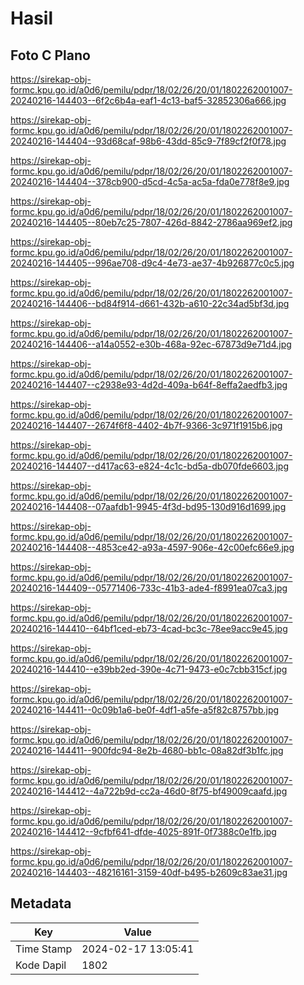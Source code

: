 # Hasil

## Foto C Plano

https://sirekap-obj-formc.kpu.go.id/a0d6/pemilu/pdpr/18/02/26/20/01/1802262001007-20240216-144403--6f2c6b4a-eaf1-4c13-baf5-32852306a666.jpg

https://sirekap-obj-formc.kpu.go.id/a0d6/pemilu/pdpr/18/02/26/20/01/1802262001007-20240216-144404--93d68caf-98b6-43dd-85c9-7f89cf2f0f78.jpg

https://sirekap-obj-formc.kpu.go.id/a0d6/pemilu/pdpr/18/02/26/20/01/1802262001007-20240216-144404--378cb900-d5cd-4c5a-ac5a-fda0e778f8e9.jpg

https://sirekap-obj-formc.kpu.go.id/a0d6/pemilu/pdpr/18/02/26/20/01/1802262001007-20240216-144405--80eb7c25-7807-426d-8842-2786aa969ef2.jpg

https://sirekap-obj-formc.kpu.go.id/a0d6/pemilu/pdpr/18/02/26/20/01/1802262001007-20240216-144405--996ae708-d9c4-4e73-ae37-4b926877c0c5.jpg

https://sirekap-obj-formc.kpu.go.id/a0d6/pemilu/pdpr/18/02/26/20/01/1802262001007-20240216-144406--bd84f914-d661-432b-a610-22c34ad5bf3d.jpg

https://sirekap-obj-formc.kpu.go.id/a0d6/pemilu/pdpr/18/02/26/20/01/1802262001007-20240216-144406--a14a0552-e30b-468a-92ec-67873d9e71d4.jpg

https://sirekap-obj-formc.kpu.go.id/a0d6/pemilu/pdpr/18/02/26/20/01/1802262001007-20240216-144407--c2938e93-4d2d-409a-b64f-8effa2aedfb3.jpg

https://sirekap-obj-formc.kpu.go.id/a0d6/pemilu/pdpr/18/02/26/20/01/1802262001007-20240216-144407--2674f6f8-4402-4b7f-9366-3c971f1915b6.jpg

https://sirekap-obj-formc.kpu.go.id/a0d6/pemilu/pdpr/18/02/26/20/01/1802262001007-20240216-144407--d417ac63-e824-4c1c-bd5a-db070fde6603.jpg

https://sirekap-obj-formc.kpu.go.id/a0d6/pemilu/pdpr/18/02/26/20/01/1802262001007-20240216-144408--07aafdb1-9945-4f3d-bd95-130d916d1699.jpg

https://sirekap-obj-formc.kpu.go.id/a0d6/pemilu/pdpr/18/02/26/20/01/1802262001007-20240216-144408--4853ce42-a93a-4597-906e-42c00efc66e9.jpg

https://sirekap-obj-formc.kpu.go.id/a0d6/pemilu/pdpr/18/02/26/20/01/1802262001007-20240216-144409--05771406-733c-41b3-ade4-f8991ea07ca3.jpg

https://sirekap-obj-formc.kpu.go.id/a0d6/pemilu/pdpr/18/02/26/20/01/1802262001007-20240216-144410--64bf1ced-eb73-4cad-bc3c-78ee9acc9e45.jpg

https://sirekap-obj-formc.kpu.go.id/a0d6/pemilu/pdpr/18/02/26/20/01/1802262001007-20240216-144410--e39bb2ed-390e-4c71-9473-e0c7cbb315cf.jpg

https://sirekap-obj-formc.kpu.go.id/a0d6/pemilu/pdpr/18/02/26/20/01/1802262001007-20240216-144411--0c09b1a6-be0f-4df1-a5fe-a5f82c8757bb.jpg

https://sirekap-obj-formc.kpu.go.id/a0d6/pemilu/pdpr/18/02/26/20/01/1802262001007-20240216-144411--900fdc94-8e2b-4680-bb1c-08a82df3b1fc.jpg

https://sirekap-obj-formc.kpu.go.id/a0d6/pemilu/pdpr/18/02/26/20/01/1802262001007-20240216-144412--4a722b9d-cc2a-46d0-8f75-bf49009caafd.jpg

https://sirekap-obj-formc.kpu.go.id/a0d6/pemilu/pdpr/18/02/26/20/01/1802262001007-20240216-144412--9cfbf641-dfde-4025-891f-0f7388c0e1fb.jpg

https://sirekap-obj-formc.kpu.go.id/a0d6/pemilu/pdpr/18/02/26/20/01/1802262001007-20240216-144403--48216161-3159-40df-b495-b2609c83ae31.jpg


## Metadata

| Key        | Value               |
| ---------- | ------------------- |
| Time Stamp | 2024-02-17 13:05:41 |
| Kode Dapil | 1802                |



